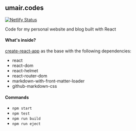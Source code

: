
## umair.codes

[![Netlify Status](https://api.netlify.com/api/v1/badges/c5bdee03-4fd4-4315-b67e-7382645bfc2b/deploy-status)](https://app.netlify.com/sites/umairayub/deploys)

Code for my personal website and blog built with React

#### What's inside?

[create-react-app](https://github.com/facebook/create-react-app) as the base with the following dependencies:

- react
- react-dom
- react-helmet
- react-router-dom
- markdown-with-front-matter-loader
- github-markdown-css

#### Commands

- `npm start`
- `npm test`
- `npm run build`
- `npm run eject`

